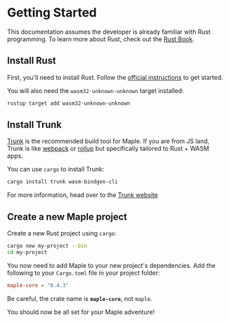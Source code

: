 # Getting Started

This documentation assumes the developer is already familiar with Rust programming. To learn more about Rust, check out the [Rust Book](https://doc.rust-lang.org/stable/book/).

## Install Rust

First, you'll need to install Rust. Follow the [official instructions](https://www.rust-lang.org/tools/install) to get started.

You will also need the `wasm32-unknown-unknown` target installed:

```bash
rustup target add wasm32-unknown-unknown
```

## Install Trunk

[Trunk](https://trunkrs.dev) is the recommended build tool for Maple.
If you are from JS land, Trunk is like [webpack](https://webpack.js.org/) or [rollup](https://rollupjs.org/) but specifically tailored to Rust + WASM apps.

You can use `cargo` to install Trunk:

```bash
cargo install trunk wasm-bindgen-cli
```

For more information, head over to the [Trunk website](https://trunkrs.dev)

## Create a new Maple project

Create a new Rust project using `cargo`:

```bash
cargo new my-project --bin
cd my-project
```

You now need to add Maple to your new project's dependencies. Add the following to your `Cargo.toml` file in your project folder:

```toml
maple-core = "0.4.3"
```

Be careful, the crate name is **`maple-core`**, not `maple`.

You should now be all set for your Maple adventure!
